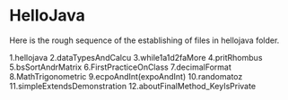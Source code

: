 # HelloJava

Here is the rough sequence of the establishing of files in hellojava folder.

1.hellojava
2.dataTypesAndCalcu
3.while1a1d2faMore
4.pritRhombus
5.bsSortAndrMatrix
6.FirstPracticeOnClass
7.decimalFormat
8.MathTrigonometric
9.ecpoAndInt(expoAndInt)
10.randomatoz
11.simpleExtendsDemonstration
12.aboutFinalMethod_KeyIsPrivate
